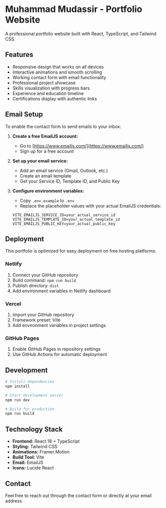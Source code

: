 # Muhammad Mudassir - Portfolio Website

A professional portfolio website built with React, TypeScript, and Tailwind CSS.

## Features

- Responsive design that works on all devices
- Interactive animations and smooth scrolling
- Working contact form with email functionality
- Professional project showcase
- Skills visualization with progress bars
- Experience and education timeline
- Certifications display with authentic links

## Email Setup

To enable the contact form to send emails to your inbox:

1. **Create a free EmailJS account:**
   - Go to [https://www.emailjs.com/](https://www.emailjs.com/)
   - Sign up for a free account

2. **Set up your email service:**
   - Add an email service (Gmail, Outlook, etc.)
   - Create an email template
   - Get your Service ID, Template ID, and Public Key

3. **Configure environment variables:**
   - Copy `.env.example` to `.env`
   - Replace the placeholder values with your actual EmailJS credentials:
   ```
   VITE_EMAILJS_SERVICE_ID=your_actual_service_id
   VITE_EMAILJS_TEMPLATE_ID=your_actual_template_id
   VITE_EMAILJS_PUBLIC_KEY=your_actual_public_key
   ```

## Deployment

This portfolio is optimized for easy deployment on free hosting platforms:

### Netlify
1. Connect your GitHub repository
2. Build command: `npm run build`
3. Publish directory: `dist`
4. Add environment variables in Netlify dashboard

### Vercel
1. Import your GitHub repository
2. Framework preset: Vite
3. Add environment variables in project settings

### GitHub Pages
1. Enable GitHub Pages in repository settings
2. Use GitHub Actions for automatic deployment

## Development

```bash
# Install dependencies
npm install

# Start development server
npm run dev

# Build for production
npm run build
```

## Technology Stack

- **Frontend:** React 18 + TypeScript
- **Styling:** Tailwind CSS
- **Animations:** Framer Motion
- **Build Tool:** Vite
- **Email:** EmailJS
- **Icons:** Lucide React

## Contact

Feel free to reach out through the contact form or directly at your email address.
